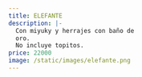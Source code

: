 ```yaml
---
title: ELEFANTE
description: |-
  Con miyuky y herrajes con baño de
  oro.
  No incluye topitos. 
price: 22000
image: /static/images/elefante.png
---
```


